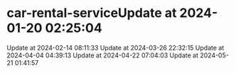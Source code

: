 # car-rental-serviceUpdate at 2024-01-20 02:25:04
Update at 2024-02-14 08:11:33
Update at 2024-03-26 22:32:15
Update at 2024-04-04 04:39:13
Update at 2024-04-22 07:04:03
Update at 2024-05-21 01:41:57
